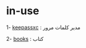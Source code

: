 # in-use

1- [keepassxc](https://github.com/keepassxreboot/keepassxc) : مدير كلمات مرور

2- [books](https://ebookfoundation.github.io/free-programming-books/) : كتاب




